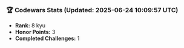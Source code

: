 ### 🏆 Codewars Stats (Updated: 2025-06-24 10:09:57 UTC)

- **Rank:** 8 kyu
- **Honor Points:** 3
- **Completed Challenges:** 1
